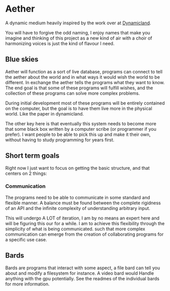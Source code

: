 # Aether

A dynamic medium heavily inspired by the work over at [Dynamicland](https://dynamicland.org/).

You will have to forgive the odd naming, I enjoy names that make you imagine and thinking of this project as a new kind of air with a choir of harmonizing voices is just the kind of flavour I need.

## Blue skies
Aether will function as a sort of live database, programs can connect to tell the aether about the world and in what ways it would wish the world to be different. In exchange the aether tells the programs what they want to know. The end goal is that some of these programs will fulfill wishes, and the collection of these programs can solve more complex problems.

During initial development most of these programs will be entirely contained on the computer, but the goal is to have them live more in the physical world. Like the paper in dynamicland.

The other key here is that eventually this system needs to become more that some black box written by a computer scribe (or programmer if you prefer). I want people to be able to pick this up and make it their own, without having to study programming for years first.

## Short term goals

Right now I just want to focus on getting the basic structure, and that centers on 2 things:

### Communication

The programs need to be able to communicate in some standard and flexible manner. A balance must be found between the complete rigidness of an API and the infinite complexity of understanding arbitrary input.

This will undergo A LOT of iteration, I am by no means an expert here and will be figuring this our for a while. I am to achieve this flexibility through the simplicity of what is being communicated. such that more complex communication can emerge from the creation of collaborating programs for a specific use case.

## Bards

Bards are programs that interact with some aspect, a file bard can tell you about and modify a filesystem for instance. A video bard would Handle anything with the gpu potentially. See the readmes of the individual bards for more information.
